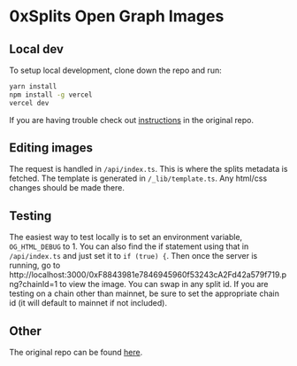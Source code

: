 # 0xSplits Open Graph Images

## Local dev
To setup local development, clone down the repo and run:
```bash
yarn install
npm install -g vercel
vercel dev
```

If you are having trouble check out [instructions](https://github.com/vercel/og-image/blob/main/CONTRIBUTING.md) in the original repo.

## Editing images
The request is handled in `/api/index.ts`. This is where the splits metadata is fetched.
The template is generated in `/_lib/template.ts`. Any html/css changes should be made there.

## Testing
The easiest way to test locally is to set an environment variable, `OG_HTML_DEBUG` to 1. You can also find the if 
statement using that in `/api/index.ts` and just set it to `if (true) {`. Then once the server is running, go to
http://localhost:3000/0xF8843981e7846945960f53243cA2Fd42a579f719.png?chainId=1 to view the image. You can swap in any split id. If
you are testing on a chain other than mainnet, be sure to set the appropriate chain id (it will default to mainnet if not included).


## Other
The original repo can be found [here](https://github.com/vercel/og-image).
